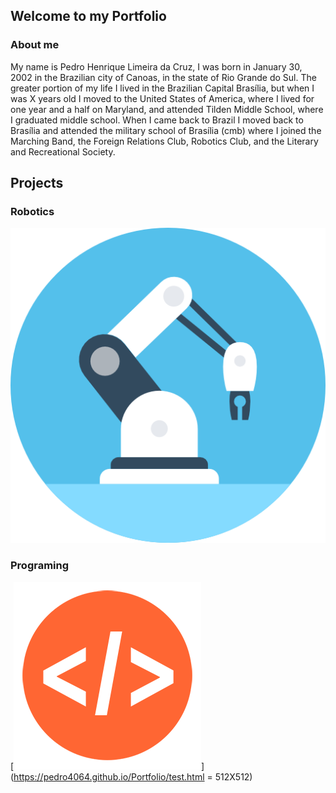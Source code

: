 ## Welcome to my Portfolio

### About me

My name is Pedro Henrique Limeira da Cruz, I was born in January 30, 2002 in the Brazilian city of Canoas, in the
state of Rio Grande do Sul.
	The greater portion of my life I lived in the Brazilian Capital Brasília, but when I was X years old I moved to the 
United States of America, where I lived for one year and a half on Maryland, and attended Tilden Middle School, where I 
graduated middle school.
	When I came back to Brazil I moved back to Brasília and attended the military school of Brasília (cmb) where I joined
the Marching Band, the Foreign Relations Club, Robotics Club, and the Literary and Recreational Society.



## Projects


### Robotics

[![button](/Images/Robotics/RobotArm.png)](https://pedro4064.github.io/Portfolio/test.html)


### Programing 

[![Programing](/Images/Programing/code.png)](https://pedro4064.github.io/Portfolio/test.html = 512X512)
